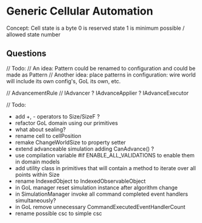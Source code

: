 ﻿# Generic Cellular Automation

Concept:
Cell state is a byte
0 is reserved state
1 is minimum possible / allowed state number

## Questions
// Todo:
// An idea: Pattern could be renamed to configuration and could be made as Pattern<TCellState>
// Another idea: place patterns in configuration: wire world will include its own config's, GoL its own, etc.

// AdvancementRule
// IAdvancer ? IAdvanceApplier ? IAdvanceExecutor

// Todo:
- add +, - operators to Size/SizeF ?
- refactor GoL domain using our primitives
- what about sealing?
- rename cell to cellPosition
- remake ChangeWorldSize to property setter
- extend advanceable simulation adding CanAdvance() ?
- use compilation variable #if ENABLE_ALL_VALIDATIONS to enable them
in domain models
- add utility class in primitives that will contain a method to iterate over all points within Size
- rename IndexedObject to IndexedObservableObject
- in GoL manager reset simulation instance after algorithm change
- in SimulationManager invoke all command completed event handlers simultaneously?
- in GoL remove unnecessary CommandExecutedEventHandlerCount
- rename possible csc to simple csc